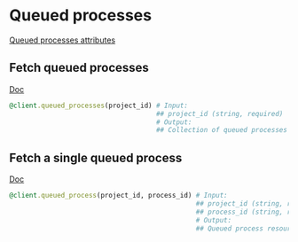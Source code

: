 # Queued processes

[Queued processes attributes](https://app.lokalise.com/api2docs/curl/#object-queued-processes)

## Fetch queued processes

[Doc](https://developers.lokalise.com/reference/list-all-processes)

```ruby
@client.queued_processes(project_id) # Input:
                                     ## project_id (string, required)
                                     # Output:
                                     ## Collection of queued processes
```

## Fetch a single queued process

[Doc](https://developers.lokalise.com/reference/retrieve-a-process)

```ruby
@client.queued_process(project_id, process_id) # Input:
                                               ## project_id (string, required)
                                               ## process_id (string, required)
                                               # Output:
                                               ## Queued process resource
```
